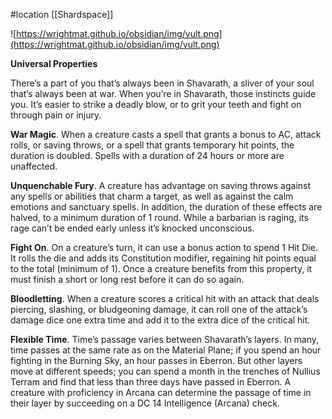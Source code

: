 #location [[Shardspace]]

![https://wrightmat.github.io/obsidian/img/vult.png](https://wrightmat.github.io/obsidian/img/vult.png)

**Universal Properties**

There’s a part of you that’s always been in Shavarath, a sliver of your soul that’s always been at war. When you’re in Shavarath, those instincts guide you. It’s easier to strike a deadly blow, or to grit your teeth and fight on through pain or injury.

**War Magic**. When a creature casts a spell that grants a bonus to AC, attack rolls, or saving throws, or a spell that grants temporary hit points, the duration is doubled. Spells with a duration of 24 hours or more are unaffected.

**Unquenchable Fury**. A creature has advantage on saving throws against any spells or abilities that charm a target, as well as against the calm emotions and sanctuary spells. In addition, the duration of these effects are halved, to a minimum duration of 1 round. While a barbarian is raging, its rage can’t be ended early unless it’s knocked unconscious.

**Fight On**. On a creature’s turn, it can use a bonus action to spend 1 Hit Die. It rolls the die and adds its Constitution modifier, regaining hit points equal to the total (minimum of 1). Once a creature benefits from this property, it must finish a short or long rest before it can do so again.

**Bloodletting**. When a creature scores a critical hit with an attack that deals piercing, slashing, or bludgeoning damage, it can roll one of the attack’s damage dice one extra time and add it to the extra dice of the critical hit.

**Flexible Time**. Time’s passage varies between Shavarath’s layers. In many, time passes at the same rate as on the Material Plane; if you spend an hour fighting in the Burning Sky, an hour passes in Eberron. But other layers move at different speeds; you can spend a month in the trenches of Nullius Terram and find that less than three days have passed in Eberron. A creature with proficiency in Arcana can determine the passage of time in their layer by succeeding on a DC 14 Intelligence (Arcana) check.